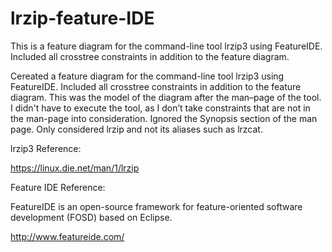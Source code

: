 # lrzip-feature-IDE
 This is a feature diagram for the command-line tool lrzip3 using FeatureIDE. Included all crosstree constraints in addition to the feature diagram.

Cereated a feature diagram for the command-line tool lrzip3 using FeatureIDE. Included all crosstree constraints in addition to the feature diagram. This was the model of the diagram after the man–page of the tool. I didn't have to execute the tool, as I don’t take constraints that are not in the man-page into consideration. 
Ignored the Synopsis section of the man page. Only considered lrzip and not its aliases such as lrzcat.

lrzip3 Reference:

https://linux.die.net/man/1/lrzip

Feature IDE Reference:

FeatureIDE is an open-source framework for feature-oriented software development (FOSD) based on Eclipse.

http://www.featureide.com/
